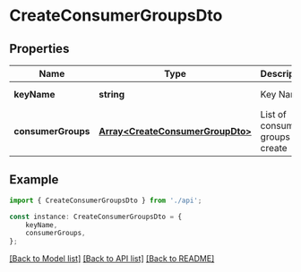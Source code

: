# CreateConsumerGroupsDto


## Properties

Name | Type | Description | Notes
------------ | ------------- | ------------- | -------------
**keyName** | **string** | Key Name | [default to undefined]
**consumerGroups** | [**Array&lt;CreateConsumerGroupDto&gt;**](CreateConsumerGroupDto.md) | List of consumer groups to create | [default to undefined]

## Example

```typescript
import { CreateConsumerGroupsDto } from './api';

const instance: CreateConsumerGroupsDto = {
    keyName,
    consumerGroups,
};
```

[[Back to Model list]](../README.md#documentation-for-models) [[Back to API list]](../README.md#documentation-for-api-endpoints) [[Back to README]](../README.md)
